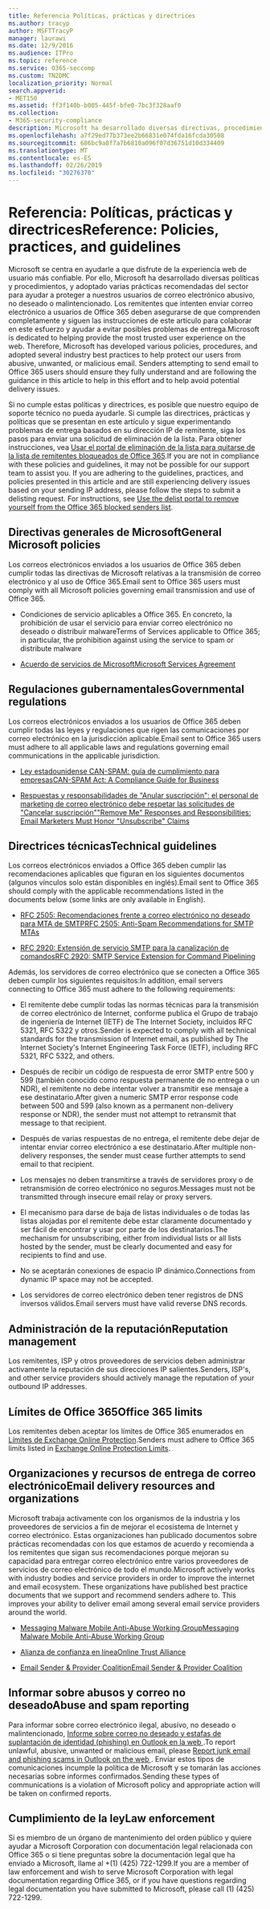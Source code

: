 ```yaml
---
title: Referencia Políticas, prácticas y directrices
ms.author: tracyp
author: MSFTTracyP
manager: laurawi
ms.date: 12/9/2016
ms.audience: ITPro
ms.topic: reference
ms.service: O365-seccomp
ms.custom: TN2DMC
localization_priority: Normal
search.appverid:
- MET150
ms.assetid: ff3f140b-b005-445f-bfe0-7bc3f328aaf0
ms.collection:
- M365-security-compliance
description: Microsoft ha desarrollado diversas directivas, procedimientos y adoptado varias prácticas recomendadas del sector para ayudar a proteger a nuestros usuarios de un correo electrónico abusivo, no deseado o malintencionado.
ms.openlocfilehash: a7f29ed77b373ee2b66831e074fda16fcda30508
ms.sourcegitcommit: 686bc9a8f7a7b6810a096f07d36751d10d334409
ms.translationtype: MT
ms.contentlocale: es-ES
ms.lasthandoff: 02/26/2019
ms.locfileid: "30276370"
---
```

# <a name="reference-policies-practices-and-guidelines"></a><span data-ttu-id="1f605-103">Referencia: Políticas, prácticas y directrices</span><span class="sxs-lookup"><span data-stu-id="1f605-103">Reference: Policies, practices, and guidelines</span></span>
  
<span data-ttu-id="1f605-p101">Microsoft se centra en ayudarle a que disfrute de la experiencia web de usuario más confiable. Por ello, Microsoft ha desarrollado diversas políticas y procedimientos, y adoptado varias prácticas recomendadas del sector para ayudar a proteger a nuestros usuarios de correo electrónico abusivo, no deseado o malintencionado. Los remitentes que intenten enviar correo electrónico a usuarios de Office 365 deben asegurarse de que comprenden completamente y siguen las instrucciones de este artículo para colaborar en este esfuerzo y ayudar a evitar posibles problemas de entrega.</span><span class="sxs-lookup"><span data-stu-id="1f605-p101">Microsoft is dedicated to helping provide the most trusted user experience on the web. Therefore, Microsoft has developed various policies, procedures, and adopted several industry best practices to help protect our users from abusive, unwanted, or malicious email. Senders attempting to send email to Office 365 users should ensure they fully understand and are following the guidance in this article to help in this effort and to help avoid potential delivery issues.</span></span>
  
<span data-ttu-id="1f605-p102">Si no cumple estas políticas y directrices, es posible que nuestro equipo de soporte técnico no pueda ayudarle. Si cumple las directrices, prácticas y políticas que se presentan en este artículo y sigue experimentando problemas de entrega basados en su dirección IP de remitente, siga los pasos para enviar una solicitud de eliminación de la lista. Para obtener instrucciones, vea [Usar el portal de eliminación de la lista para quitarse de la lista de remitentes bloqueados de Office 365](use-the-delist-portal-to-remove-yourself-from-the-office-365-blocked-senders-lis.md).</span><span class="sxs-lookup"><span data-stu-id="1f605-p102">If you are not in compliance with these policies and guidelines, it may not be possible for our support team to assist you. If you are adhering to the guidelines, practices, and policies presented in this article and are still experiencing delivery issues based on your sending IP address, please follow the steps to submit a delisting request. For instructions, see [Use the delist portal to remove yourself from the Office 365 blocked senders list](use-the-delist-portal-to-remove-yourself-from-the-office-365-blocked-senders-lis.md).</span></span>
  
## <a name="general-microsoft-policies"></a><span data-ttu-id="1f605-110">Directivas generales de Microsoft</span><span class="sxs-lookup"><span data-stu-id="1f605-110">General Microsoft policies</span></span>
<span data-ttu-id="1f605-111"><a name="GenMsftPolicies"> </a></span><span class="sxs-lookup"><span data-stu-id="1f605-111"></span></span>

<span data-ttu-id="1f605-112">Los correos electrónicos enviados a los usuarios de Office 365 deben cumplir todas las directivas de Microsoft relativas a la transmisión de correo electrónico y al uso de Office 365.</span><span class="sxs-lookup"><span data-stu-id="1f605-112">Email sent to Office 365 users must comply with all Microsoft policies governing email transmission and use of Office 365.</span></span>
  
- <span data-ttu-id="1f605-113">Condiciones de servicio aplicables a Office 365. En concreto, la prohibición de usar el servicio para enviar correo electrónico no deseado o distribuir malware</span><span class="sxs-lookup"><span data-stu-id="1f605-113">Terms of Services applicable to Office 365; in particular, the prohibition against using the service to spam or distribute malware</span></span>
    
- [<span data-ttu-id="1f605-114">Acuerdo de servicios de Microsoft</span><span class="sxs-lookup"><span data-stu-id="1f605-114">Microsoft Services Agreement</span></span>](https://www.microsoft.com/servicesagreement/)
    
## <a name="governmental-regulations"></a><span data-ttu-id="1f605-115">Regulaciones gubernamentales</span><span class="sxs-lookup"><span data-stu-id="1f605-115">Governmental regulations</span></span>
<span data-ttu-id="1f605-116"><a name="GovtRegulations"> </a></span><span class="sxs-lookup"><span data-stu-id="1f605-116"></span></span>

<span data-ttu-id="1f605-117">Los correos electrónicos enviados a los usuarios de Office 365 deben cumplir todas las leyes y regulaciones que rigen las comunicaciones por correo electrónico en la jurisdicción aplicable.</span><span class="sxs-lookup"><span data-stu-id="1f605-117">Email sent to Office 365 users must adhere to all applicable laws and regulations governing email communications in the applicable jurisdiction.</span></span>
  
- [<span data-ttu-id="1f605-118">Ley estadounidense CAN-SPAM: guía de cumplimiento para empresas</span><span class="sxs-lookup"><span data-stu-id="1f605-118">CAN-SPAM Act: A Compliance Guide for Business</span></span>](https://www.ftc.gov/tips-advice/business-center/guidance/can-spam-act-compliance-guide-business)
    
- [<span data-ttu-id="1f605-119">Respuestas y responsabilidades de "Anular suscripción": el personal de marketing de correo electrónico debe respetar las solicitudes de "Cancelar suscripción"</span><span class="sxs-lookup"><span data-stu-id="1f605-119">"Remove Me" Responses and Responsibilities: Email Marketers Must Honor "Unsubscribe" Claims</span></span>](https://www.lawpublish.com/ftc-emai-marketers-unsubscribe-claims.mdl)
    
## <a name="technical-guidelines"></a><span data-ttu-id="1f605-120">Directrices técnicas</span><span class="sxs-lookup"><span data-stu-id="1f605-120">Technical guidelines</span></span>
<span data-ttu-id="1f605-121"><a name="TechGuidelines"> </a></span><span class="sxs-lookup"><span data-stu-id="1f605-121"></span></span>

<span data-ttu-id="1f605-122">Los correos electrónicos enviados a Office 365 deben cumplir las recomendaciones aplicables que figuran en los siguientes documentos (algunos vínculos solo están disponibles en inglés).</span><span class="sxs-lookup"><span data-stu-id="1f605-122">Email sent to Office 365 should comply with the applicable recommendations listed in the documents below (some links are only available in English).</span></span>
  
- [<span data-ttu-id="1f605-123">RFC 2505: Recomendaciones frente a correo electrónico no deseado para MTA de SMTP</span><span class="sxs-lookup"><span data-stu-id="1f605-123">RFC 2505: Anti-Spam Recommendations for SMTP MTAs</span></span>](https://www.ietf.org/rfc/rfc2505.txt)
    
- [<span data-ttu-id="1f605-124">RFC 2920: Extensión de servicio SMTP para la canalización de comandos</span><span class="sxs-lookup"><span data-stu-id="1f605-124">RFC 2920: SMTP Service Extension for Command Pipelining</span></span>](https://www.ietf.org/rfc/rfc2920.txt)
    
<span data-ttu-id="1f605-125">Además, los servidores de correo electrónico que se conecten a Office 365 deben cumplir los siguientes requisitos:</span><span class="sxs-lookup"><span data-stu-id="1f605-125">In addition, email servers connecting to Office 365 must adhere to the following requirements:</span></span>
  
- <span data-ttu-id="1f605-126">El remitente debe cumplir todas las normas técnicas para la transmisión de correo electrónico de Internet, conforme publica el Grupo de trabajo de ingeniería de Internet (IETF) de The Internet Society, incluidos RFC 5321, RFC 5322 y otros.</span><span class="sxs-lookup"><span data-stu-id="1f605-126">Sender is expected to comply with all technical standards for the transmission of Internet email, as published by The Internet Society's Internet Engineering Task Force (IETF), including RFC 5321, RFC 5322, and others.</span></span> 
    
- <span data-ttu-id="1f605-127">Después de recibir un código de respuesta de error SMTP entre 500 y 599 (también conocido como respuesta permanente de no entrega o un NDR), el remitente no debe intentar volver a transmitir ese mensaje a ese destinatario.</span><span class="sxs-lookup"><span data-stu-id="1f605-127">After given a numeric SMTP error response code between 500 and 599 (also known as a permanent non-delivery response or NDR), the sender must not attempt to retransmit that message to that recipient.</span></span>
    
- <span data-ttu-id="1f605-128">Después de varias respuestas de no entrega, el remitente debe dejar de intentar enviar correo electrónico a ese destinatario.</span><span class="sxs-lookup"><span data-stu-id="1f605-128">After multiple non-delivery responses, the sender must cease further attempts to send email to that recipient.</span></span>
    
- <span data-ttu-id="1f605-129">Los mensajes no deben transmitirse a través de servidores proxy o de retransmisión de correo electrónico no seguros.</span><span class="sxs-lookup"><span data-stu-id="1f605-129">Messages must not be transmitted through insecure email relay or proxy servers.</span></span>
    
- <span data-ttu-id="1f605-130">El mecanismo para darse de baja de listas individuales o de todas las listas alojadas por el remitente debe estar claramente documentado y ser fácil de encontrar y usar por parte de los destinatarios.</span><span class="sxs-lookup"><span data-stu-id="1f605-130">The mechanism for unsubscribing, either from individual lists or all lists hosted by the sender, must be clearly documented and easy for recipients to find and use.</span></span>
    
- <span data-ttu-id="1f605-131">No se aceptarán conexiones de espacio IP dinámico.</span><span class="sxs-lookup"><span data-stu-id="1f605-131">Connections from dynamic IP space may not be accepted.</span></span>
    
- <span data-ttu-id="1f605-132">Los servidores de correo electrónico deben tener registros de DNS inversos válidos.</span><span class="sxs-lookup"><span data-stu-id="1f605-132">Email servers must have valid reverse DNS records.</span></span>
    
## <a name="reputation-management"></a><span data-ttu-id="1f605-133">Administración de la reputación</span><span class="sxs-lookup"><span data-stu-id="1f605-133">Reputation management</span></span>
<span data-ttu-id="1f605-134"><a name="RepManagement"> </a></span><span class="sxs-lookup"><span data-stu-id="1f605-134"></span></span>

<span data-ttu-id="1f605-135">Los remitentes, ISP y otros proveedores de servicios deben administrar activamente la reputación de sus direcciones IP salientes.</span><span class="sxs-lookup"><span data-stu-id="1f605-135">Senders, ISP's, and other service providers should actively manage the reputation of your outbound IP addresses.</span></span>
  
## <a name="office-365-limits"></a><span data-ttu-id="1f605-136">Límites de Office 365</span><span class="sxs-lookup"><span data-stu-id="1f605-136">Office 365 limits</span></span>
<span data-ttu-id="1f605-137"><a name="sectionSection4"> </a></span><span class="sxs-lookup"><span data-stu-id="1f605-137"></span></span>

<span data-ttu-id="1f605-138">Los remitentes deben aceptar los límites de Office 365 enumerados en [Límites de Exchange Online Protection](https://technet.microsoft.com/library/exchange-online-protection-limits.aspx).</span><span class="sxs-lookup"><span data-stu-id="1f605-138">Senders must adhere to Office 365 limits listed in [Exchange Online Protection Limits](https://technet.microsoft.com/library/exchange-online-protection-limits.aspx).</span></span>
  
## <a name="email-delivery-resources-and-organizations"></a><span data-ttu-id="1f605-139">Organizaciones y recursos de entrega de correo electrónico</span><span class="sxs-lookup"><span data-stu-id="1f605-139">Email delivery resources and organizations</span></span>
<span data-ttu-id="1f605-140"><a name="sectionSection5"> </a></span><span class="sxs-lookup"><span data-stu-id="1f605-140"></span></span>

<span data-ttu-id="1f605-p103">Microsoft trabaja activamente con los organismos de la industria y los proveedores de servicios a fin de mejorar el ecosistema de Internet y correo electrónico. Estas organizaciones han publicado documentos sobre prácticas recomendadas con los que estamos de acuerdo y recomienda a los remitentes que sigan sus recomendaciones porque mejoran su capacidad para entregar correo electrónico entre varios proveedores de servicios de correo electrónico de todo el mundo.</span><span class="sxs-lookup"><span data-stu-id="1f605-p103">Microsoft actively works with industry bodies and service providers in order to improve the internet and email ecosystem. These organizations have published best practice documents that we support and recommend senders adhere to. This improves your ability to deliver email among several email service providers around the world.</span></span>
  
- [<span data-ttu-id="1f605-144">Messaging Malware Mobile Anti-Abuse Working Group</span><span class="sxs-lookup"><span data-stu-id="1f605-144">Messaging Malware Mobile Anti-Abuse Working Group</span></span>](https://www.m3aawg.org/)
    
- [<span data-ttu-id="1f605-145">Alianza de confianza en línea</span><span class="sxs-lookup"><span data-stu-id="1f605-145">Online Trust Alliance </span></span>](https://www.otalliance.org/resources)
    
- [<span data-ttu-id="1f605-146">Email Sender &amp; Provider Coalition</span><span class="sxs-lookup"><span data-stu-id="1f605-146">Email Sender &amp; Provider Coalition</span></span>](http://www.espcoalition.org/)
    
## <a name="abuse-and-spam-reporting"></a><span data-ttu-id="1f605-147">Informar sobre abusos y correo no deseado</span><span class="sxs-lookup"><span data-stu-id="1f605-147">Abuse and spam reporting</span></span>
<span data-ttu-id="1f605-148"><a name="AbuseSpamReports"> </a></span><span class="sxs-lookup"><span data-stu-id="1f605-148"></span></span>

<span data-ttu-id="1f605-149">Para informar sobre correo electrónico ilegal, abusivo, no deseado o malintencionado, [Informe sobre correo no deseado y estafas de suplantación de identidad (phishing) en Outlook en la web ](report-junk-email-and-phishing-scams-in-outlook-on-the-web-eop.md).</span><span class="sxs-lookup"><span data-stu-id="1f605-149">To report unlawful, abusive, unwanted or malicious email, please [Report junk email and phishing scams in Outlook on the web ](report-junk-email-and-phishing-scams-in-outlook-on-the-web-eop.md).</span></span> <span data-ttu-id="1f605-150">Enviar estos tipos de comunicaciones incumple la política de Microsoft y se tomarán las acciones necesarias sobre informes confirmados.</span><span class="sxs-lookup"><span data-stu-id="1f605-150">Sending these types of communications is a violation of Microsoft policy and appropriate action will be taken on confirmed reports.</span></span>
  
## <a name="law-enforcement"></a><span data-ttu-id="1f605-151">Cumplimiento de la ley</span><span class="sxs-lookup"><span data-stu-id="1f605-151">Law enforcement</span></span>
<span data-ttu-id="1f605-152"><a name="sectionSection7"> </a></span><span class="sxs-lookup"><span data-stu-id="1f605-152"></span></span>

<span data-ttu-id="1f605-153">Si es miembro de un órgano de mantenimiento del orden público y quiere ayudar a Microsoft Corporation con documentación legal relacionada con Office 365 o si tiene preguntas sobre la documentación legal que ha enviado a Microsoft, llame al +(1) (425) 722-1299.</span><span class="sxs-lookup"><span data-stu-id="1f605-153">If you are a member of law enforcement and wish to serve Microsoft Corporation with legal documentation regarding Office 365, or if you have questions regarding legal documentation you have submitted to Microsoft, please call (1) (425) 722-1299.</span></span>
  


